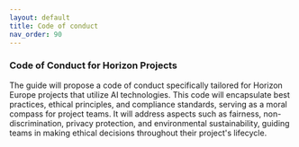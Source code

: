 ```yaml
---
layout: default
title: Code of conduct
nav_order: 90
---
```




### Code of Conduct for Horizon Projects

The guide will propose a code of conduct specifically tailored for Horizon Europe projects that utilize AI technologies. This code will encapsulate best practices, ethical principles, and compliance standards, serving as a moral compass for project teams. It will address aspects such as fairness, non-discrimination, privacy protection, and environmental sustainability, guiding teams in making ethical decisions throughout their project's lifecycle.
